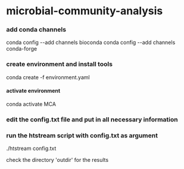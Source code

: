 # microbial-community-analysis

### add conda channels
conda config --add channels bioconda
conda config --add channels conda-forge

### create environment and install tools
conda create -f environment.yaml


#### activate environment 
conda activate MCA

### edit the config.txt file and put in all necessary information
### run the htstream script with config.txt as argument

./htstream config.txt

check the directory 'outdir' for the results
